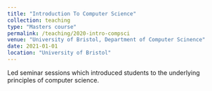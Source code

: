 ```yaml
---
title: "Introduction To Computer Science"
collection: teaching
type: "Masters course"
permalink: /teaching/2020-intro-compsci
venue: "University of Bristol, Department of Computer Scinence"
date: 2021-01-01
location: "University of Bristol"
---
```



Led seminar sessions which introduced students to the underlying principles of computer science. 